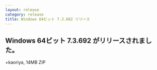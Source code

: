 ```yaml
---
layout: release
category: release
title: Windows 64ビット 7.3.692 リリース
---
```


Windows 64ビット 7.3.692 がリリースされました。
-------------------------------------------------------

+kaoriya, 14MB ZIP
